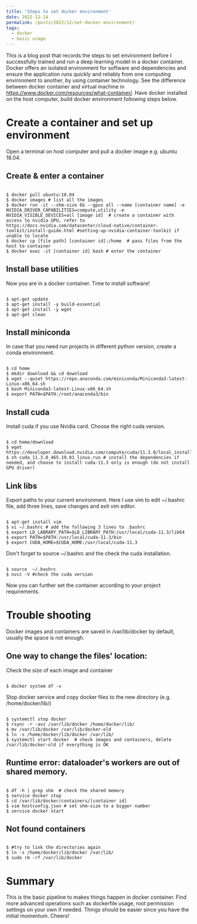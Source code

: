 ```yaml
---
title: 'Steps to set docker environment'
date: 2022-12-14
permalink: /posts/2022/12/set-docker-environment/
tags:
  - docker
  - basic usage
---
```


This is a blog post that records the steps to set environment before I successfully trained and run a deep learning model in a docker container. Docker offers an isolated environment for software and dependencies and ensure the application runs quickly and reliably from one computing environment to another, by using container technology. See the difference between docker container and virtual machine in https://www.docker.com/resources/what-container/.
Have docker installed on the host computer, build docker environment following steps below.

Create a container and set up environment
======
Open a terminal on host computer and pull a docker image e.g. ubuntu 18.04.

Create & enter a container
------

<pre><code class="language-bash">
$ docker pull ubuntu:18.04
$ docker images # list all the images
$ docker run -it --shm-size 6G --gpus all --name [container name] -e NVIDIA_DRIVER_CAPABILITIES=compute,utility -e NVIDIA_VISIBLE_DEVICES=all [image id]  # create a container with access to nvidia GPU, refer to https://docs.nvidia.com/datacenter/cloud-native/container-toolkit/install-guide.html #setting-up-nvidia-container-toolkit if unable to locate 
$ docker cp [file path] [container id]:/home  # pass files from the host to container
$ docker exec -it [container id] bash # enter the container
</code></pre>

Install base utilities
------
Now you are in a docker container. Time to install software!

<pre><code class="language-bash">
$ apt-get update 
$ apt-get install -y build-essential
$ apt-get install -y wget
$ apt-get clean
</code></pre>

Install miniconda 
------
In case that you need run projects in different python version, create a conda environment.

<pre><code class="language-bash">
$ cd home 
$ mkdir download && cd download
$ wget --quiet https://repo.anaconda.com/miniconda/Miniconda3-latest-Linux-x86_64.sh
$ bash Miniconda3-latest-Linux-x86_64.sh  
$ export PATH=$PATH:/root/anaconda3/bin
</code></pre>

Install cuda
------
Install cuda if you use Nvidia card. Choose the right cuda version.

<pre><code class="language-bash">
$ cd home/download
$ wget https://developer.download.nvidia.com/compute/cuda/11.3.0/local_installers/cuda_11.3.0_465.19.01_linux.run
$ sh cuda_11.3.0_465.19.01_linux.run # install the dependencies if needed, and choose to install cuda-11.3 only is enough (do not install GPU driver)
</code></pre>

Link libs
------
Export paths to your current environment. Here I use vim to edit ~/.bashrc file, add three lines, save changes and exit vim editor.

<pre><code class="language-bash">
$ apt-get install vim 
$ vi ~/.bashrc # add the following 3 lines to .bashrc 
$ export LD_LABRARY_PATH=$LD_LIBRARY_PATH:/usr/local/cuda-11.3/lib64
$ export PATH=$PATH:/usr/local/cuda-11.3/bin
$ export CUDA_HOME=$CUDA_HOME:/usr/local/cuda-11.3
</code></pre>

Don't forget to source ~/.bashrc and the check the cuda installation.

<pre><code class="language-bash">
$ source  ~/.bashrc
$ nvcc -V #check the cuda version
</code></pre>

Now you can further set the container according to your project requirements. 

Trouble shooting
======

Docker images and containers are saved in /var/lib/docker by default, usually the space is not enough. 

One way to change the files' location:
------

Check the size of each image and container
<pre><code class="language-bash">
$ docker system df -v
</code></pre>

Stop docker service and copy docker files to the new directory (e.g. /home/docker/lib/)
<pre><code class="language-bash">
$ systemctl stop docker 
$ rsync -r -avz /var/lib/docker /home/docker/lib/
$ mv /var/lib/docker /var/lib/docker-old
$ ln -s /home/docker/lib/docker /var/lib/
$ systemctl start docker  # check images and containers, delete /var/lib/docker-old if everything is OK
</code></pre>

Runtime error: dataloader's workers are out of shared memory.
------
<pre><code class="language-bash">
$ df -h | grep shm  # check the shared memory
$ service docker stop
$ cd /var/lib/docker/containers/[container id]
$ vim hostconfig.json # set shm-size to a bigger number
$ service docker start
</code></pre>

Not found containers
------
<pre><code class="language-bash">
$ #try to link the directories again
$ ln -s /home/docker/lib/docker /var/lib/
$ sudo rm -rf /var/lib/docker
</code></pre>

Summary
======
This is the basic pipeline to makes things happen in docker container. Find more advanced operations such as dockerfile usage, root permission settings on your own if needed. Things should be easier since you have the initial momentum. Cheers!
